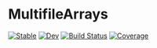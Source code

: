 # MultifileArrays

[![Stable](https://img.shields.io/badge/docs-stable-blue.svg)](https://JuliaIO.github.io/MultifileArrays.jl/stable)
[![Dev](https://img.shields.io/badge/docs-dev-blue.svg)](https://JuliaIO.github.io/MultifileArrays.jl/dev)
[![Build Status](https://github.com/JuliaIO/MultifileArrays.jl/actions/workflows/CI.yml/badge.svg?branch=main)](https://github.com/JuliaIO/MultifileArrays.jl/actions/workflows/CI.yml?query=branch%3Amain)
[![Coverage](https://codecov.io/gh/JuliaIO/MultifileArrays.jl/branch/main/graph/badge.svg)](https://codecov.io/gh/JuliaIO/MultifileArrays.jl)
